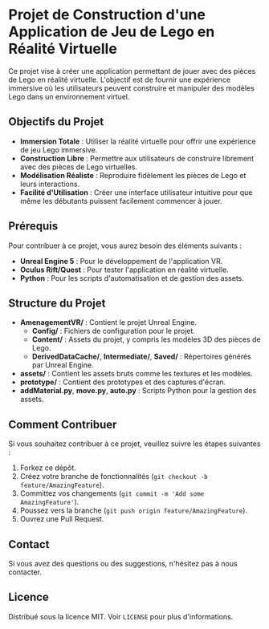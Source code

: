 # Projet de Construction d'une Application de Jeu de Lego en Réalité Virtuelle

Ce projet vise à créer une application permettant de jouer avec des pièces de Lego en réalité virtuelle. L'objectif est de fournir une expérience immersive où les utilisateurs peuvent construire et manipuler des modèles Lego dans un environnement virtuel.

## Objectifs du Projet

- **Immersion Totale** : Utiliser la réalité virtuelle pour offrir une expérience de jeu Lego immersive.
- **Construction Libre** : Permettre aux utilisateurs de construire librement avec des pièces de Lego virtuelles.
- **Modélisation Réaliste** : Reproduire fidèlement les pièces de Lego et leurs interactions.
- **Facilité d'Utilisation** : Créer une interface utilisateur intuitive pour que même les débutants puissent facilement commencer à jouer.

## Prérequis

Pour contribuer à ce projet, vous aurez besoin des éléments suivants :

- **Unreal Engine 5** : Pour le développement de l'application VR.
- **Oculus Rift/Quest** : Pour tester l'application en réalité virtuelle.
- **Python** : Pour les scripts d'automatisation et de gestion des assets.

## Structure du Projet

- **AmenagementVR/** : Contient le projet Unreal Engine.
  - **Config/** : Fichiers de configuration pour le projet.
  - **Content/** : Assets du projet, y compris les modèles 3D des pièces de Lego.
  - **DerivedDataCache/**, **Intermediate/**, **Saved/** : Répertoires générés par Unreal Engine.
- **assets/** : Contient les assets bruts comme les textures et les modèles.
- **prototype/** : Contient des prototypes et des captures d'écran.
- **addMaterial.py**, **move.py**, **auto.py** : Scripts Python pour la gestion des assets.

## Comment Contribuer

Si vous souhaitez contribuer à ce projet, veuillez suivre les étapes suivantes :

1. Forkez ce dépôt.
2. Créez votre branche de fonctionnalités (`git checkout -b feature/AmazingFeature`).
3. Committez vos changements (`git commit -m 'Add some AmazingFeature'`).
4. Poussez vers la branche (`git push origin feature/AmazingFeature`).
5. Ouvrez une Pull Request.

## Contact

Si vous avez des questions ou des suggestions, n'hésitez pas à nous contacter.

## Licence

Distribué sous la licence MIT. Voir `LICENSE` pour plus d'informations.
